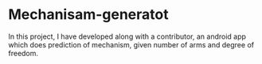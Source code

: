 # Mechanisam-generatot
In this project, I have developed along with a contributor, an android app which does prediction of mechanism, given number of arms and degree of freedom.
